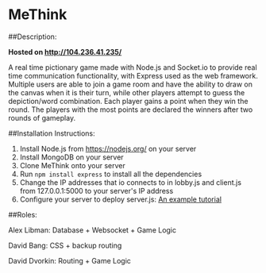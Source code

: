 # MeThink

##Description:

**Hosted on http://104.236.41.235/**

A real time pictionary game made with Node.js and Socket.io to provide real time communication functionality, with Express used as the web framework. Multiple users are able to join a game room and have the ability to draw on the canvas when it is their turn, while other players attempt to guess the depiction/word combination. Each player gains a point when they win the round. The players with the most points are declared the winners after two rounds of gameplay. 

##Installation Instructions:
1. Install Node.js from https://nodejs.org/ on your server
2. Install MongoDB on your server
3. Clone MeThink onto your server
4. Run `npm install express` to install all the dependencies
5. Change the IP addresses that io connects to in lobby.js and client.js from 127.0.0.1:5000 to your server's IP address
6. Configure your server to deploy server.js: [An example tutorial](https://www.digitalocean.com/community/tutorials/how-to-set-up-a-node-js-application-for-production-on-ubuntu-14-04)

##Roles:

Alex Libman: Database + Websocket + Game Logic

David Bang: CSS + backup routing

David Dvorkin: Routing + Game Logic
